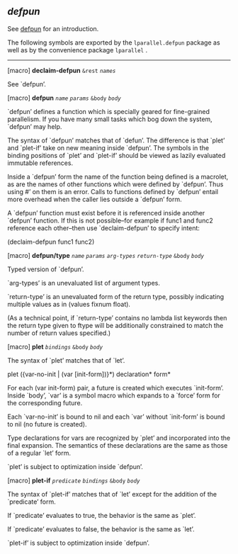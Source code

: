 ## *defpun*

See [defpun](./defpun.md)
for an introduction.

The following symbols are exported by the `lparallel.defpun` package as
well as by the convenience package `lparallel` .

------------------------------------------------------------------------

\[macro\] **declaim-defpun** `&rest` *`names`*

See \`defpun’.

\[macro\] **defpun** *`name`* *`params`* `&body` *`body`*

\`defpun’ defines a function which is specially geared for
fine-grained parallelism. If you have many small tasks which bog down
the system, \`defpun’ may help.

The syntax of \`defpun’ matches that of \`defun’. The difference is
that \`plet’ and \`plet-if’ take on new meaning inside \`defpun’.
The symbols in the binding positions of \`plet’ and \`plet-if’
should be viewed as lazily evaluated immutable references.

Inside a \`defpun’ form the name of the function being defined is a
macrolet, as are the names of other functions which were defined by
\`defpun’. Thus using \#’ on them is an error. Calls to functions
defined by \`defpun’ entail more overhead when the caller lies outside
a \`defpun’ form.

A \`defpun’ function must exist before it is referenced inside another
\`defpun’ function. If this is not possible–for example if func1 and
func2 reference each other–then use \`declaim-defpun’ to specify
intent:

(declaim-defpun func1 func2)

\[macro\] **defpun/type** *`name`* *`params`* *`arg-types`*
*`return-type`* `&body` *`body`*

Typed version of \`defpun’.

\`arg-types’ is an unevaluated list of argument types.

\`return-type’ is an unevaluated form of the return type, possibly
indicating multiple values as in (values fixnum float).

(As a technical point, if \`return-type’ contains no lambda list
keywords then the return type given to ftype will be additionally
constrained to match the number of return values specified.)

\[macro\] **plet** *`bindings`* `&body` *`body`*

The syntax of \`plet’ matches that of \`let’.

plet ({var-no-init \| (var \[init-form\])}\*) declaration\* form\*

For each (var init-form) pair, a future is created which executes
\`init-form’. Inside \`body’, \`var’ is a symbol macro which
expands to a \`force’ form for the corresponding future.

Each \`var-no-init’ is bound to nil and each \`var’ without
\`init-form’ is bound to nil (no future is created).

Type declarations for vars are recognized by \`plet’ and incorporated
into the final expansion. The semantics of these declarations are the
same as those of a regular \`let’ form.

\`plet’ is subject to optimization inside \`defpun’.

\[macro\] **plet-if** *`predicate`* *`bindings`* `&body` *`body`*

The syntax of \`plet-if’ matches that of \`let’ except for the
addition of the \`predicate’ form.

If \`predicate’ evaluates to true, the behavior is the same as
\`plet’.

If \`predicate’ evaluates to false, the behavior is the same as
\`let’.

\`plet-if’ is subject to optimization inside \`defpun’.

